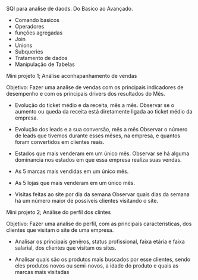 SQl para analise de daods. Do Basico ao Avançado.

- Comando basicos
- Operadores
- funções agregadas
- Join
- Unions
- Subqueries
- Tratamento de dados
- Manipulação de Tabelas

Mini projeto 1; Análise aconhapanhamento de vendas

Objetivo: Fazer uma analise de vendas com os principais indicadores de desempenho e com os principais drivers dos resultados do Mês.

- Evolução do ticket médio e da receita, mês a mês.
  Observar se o aumento ou queda da receita está diretamente ligada ao ticket médio da empresa.

- Evolução dos leads e a sua conversão, mês a mês
  Observar o número de leads que tivemos durante esses mêses, na empresa, e quantos foram convertidos em clientes reais.

- Estados que mais venderam em um único mês.
  Observar se há alguma dominancia nos estados em que essa empresa realiza suas vendas.

- As 5 marcas mais vendidas em um único mês.

- As 5 lojas que mais venderam em um único mês.

- Visitas feitas ao site por dia da semana
  Observar quais dias da semana há um número maior de possiveis clientes visitando o site.

Mini projeto 2; Análise do perfil dos clintes

Objetivo: Fazer uma analise do perfil, com as principais características, dos clientes que visitam o site de uma empresa.

- Analisar os principais genêros, status profissional, faixa etária e faixa salarial, dos clientes que visitam os sites.

- Analisar quais são os produtos mais buscados por esse clientes, sendo eles produtos novos ou semi-novos, a idade do produto e quais as marcas mais visitadas
